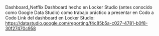 Dashboard_Netflix
Dashboard hecho en Locker Studio (antes conocido como Google Data Studio) como trabajo práctico a presentar en Codo a Codo
Link del dashboard en Locker Studio: https://datastudio.google.com/reporting/f4c85b5a-c027-4781-b0f8-30f27470c958 

